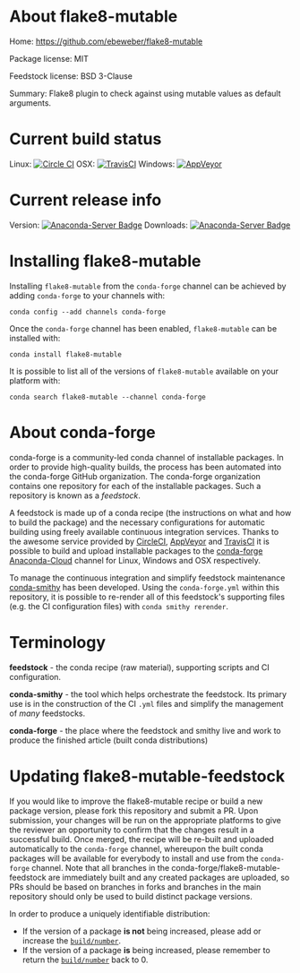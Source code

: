 About flake8-mutable
====================

Home: https://github.com/ebeweber/flake8-mutable

Package license: MIT

Feedstock license: BSD 3-Clause

Summary: Flake8 plugin to check against using mutable values as default arguments.



Current build status
====================

Linux: [![Circle CI](https://circleci.com/gh/conda-forge/flake8-mutable-feedstock.svg?style=shield)](https://circleci.com/gh/conda-forge/flake8-mutable-feedstock)
OSX: [![TravisCI](https://travis-ci.org/conda-forge/flake8-mutable-feedstock.svg?branch=master)](https://travis-ci.org/conda-forge/flake8-mutable-feedstock)
Windows: [![AppVeyor](https://ci.appveyor.com/api/projects/status/github/conda-forge/flake8-mutable-feedstock?svg=True)](https://ci.appveyor.com/project/conda-forge/flake8-mutable-feedstock/branch/master)

Current release info
====================
Version: [![Anaconda-Server Badge](https://anaconda.org/conda-forge/flake8-mutable/badges/version.svg)](https://anaconda.org/conda-forge/flake8-mutable)
Downloads: [![Anaconda-Server Badge](https://anaconda.org/conda-forge/flake8-mutable/badges/downloads.svg)](https://anaconda.org/conda-forge/flake8-mutable)

Installing flake8-mutable
=========================

Installing `flake8-mutable` from the `conda-forge` channel can be achieved by adding `conda-forge` to your channels with:

```
conda config --add channels conda-forge
```

Once the `conda-forge` channel has been enabled, `flake8-mutable` can be installed with:

```
conda install flake8-mutable
```

It is possible to list all of the versions of `flake8-mutable` available on your platform with:

```
conda search flake8-mutable --channel conda-forge
```


About conda-forge
=================

conda-forge is a community-led conda channel of installable packages.
In order to provide high-quality builds, the process has been automated into the
conda-forge GitHub organization. The conda-forge organization contains one repository
for each of the installable packages. Such a repository is known as a *feedstock*.

A feedstock is made up of a conda recipe (the instructions on what and how to build
the package) and the necessary configurations for automatic building using freely
available continuous integration services. Thanks to the awesome service provided by
[CircleCI](https://circleci.com/), [AppVeyor](http://www.appveyor.com/)
and [TravisCI](https://travis-ci.org/) it is possible to build and upload installable
packages to the [conda-forge](https://anaconda.org/conda-forge)
[Anaconda-Cloud](http://docs.anaconda.org/) channel for Linux, Windows and OSX respectively.

To manage the continuous integration and simplify feedstock maintenance
[conda-smithy](http://github.com/conda-forge/conda-smithy) has been developed.
Using the ``conda-forge.yml`` within this repository, it is possible to re-render all of
this feedstock's supporting files (e.g. the CI configuration files) with ``conda smithy rerender``.


Terminology
===========

**feedstock** - the conda recipe (raw material), supporting scripts and CI configuration.

**conda-smithy** - the tool which helps orchestrate the feedstock.
                   Its primary use is in the construction of the CI ``.yml`` files
                   and simplify the management of *many* feedstocks.

**conda-forge** - the place where the feedstock and smithy live and work to
                  produce the finished article (built conda distributions)


Updating flake8-mutable-feedstock
=================================

If you would like to improve the flake8-mutable recipe or build a new
package version, please fork this repository and submit a PR. Upon submission,
your changes will be run on the appropriate platforms to give the reviewer an
opportunity to confirm that the changes result in a successful build. Once
merged, the recipe will be re-built and uploaded automatically to the
`conda-forge` channel, whereupon the built conda packages will be available for
everybody to install and use from the `conda-forge` channel.
Note that all branches in the conda-forge/flake8-mutable-feedstock are
immediately built and any created packages are uploaded, so PRs should be based
on branches in forks and branches in the main repository should only be used to
build distinct package versions.

In order to produce a uniquely identifiable distribution:
 * If the version of a package **is not** being increased, please add or increase
   the [``build/number``](http://conda.pydata.org/docs/building/meta-yaml.html#build-number-and-string).
 * If the version of a package **is** being increased, please remember to return
   the [``build/number``](http://conda.pydata.org/docs/building/meta-yaml.html#build-number-and-string)
   back to 0.
